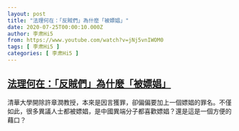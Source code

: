 ```yaml
---
layout: post
title: "法理何在：「反賊們」為什麼「被嫖娼」"
date: 2020-07-25T00:00:10.000Z
author: 李肃Hi5
from: https://www.youtube.com/watch?v=jNj5vnIWOM0
tags: [ 李肃Hi5 ]
categories: [ 李肃Hi5 ]
---
```

<!--1595635210000-->
[法理何在：「反賊們」為什麼「被嫖娼」](https://www.youtube.com/watch?v=jNj5vnIWOM0)
------

<div>
清華大學開除許章潤教授，本來是因言獲罪，卻偏偏要加上一個嫖娼的罪名。不僅如此，很多異議人士都被嫖娼，是中國異端分子都喜歡嫖娼？還是這是一個方便的藉口？
</div>
